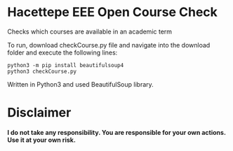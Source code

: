 # Hacettepe EEE Open Course Check
Checks which courses are available in an academic term 

To run, download checkCourse.py file and navigate into the download folder and execute the following lines:  

```
python3 -m pip install beautifulsoup4  
python3 checkCourse.py
```

Written in Python3 and used BeautifulSoup library.

# Disclaimer
#### I do not take any responsibility. You are responsible for your own actions. Use it at your own risk.</br></h3>
